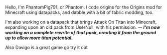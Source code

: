 Hello, I'm PhantomPig791, or Phantom. I code origins for the Origins mod for Minecraft using datapacks, and dabble with a bit of fabric modding, too.


I'm also working on a datapack that brings Attack On Titan into Minecraft, expanding upon an old pack from UserNull, with his permission. -- ___I'm now working on a complete rewrite of that pack, creating it from the ground up to allow more titan potential.___


Also Davigo is a great game go try it out
